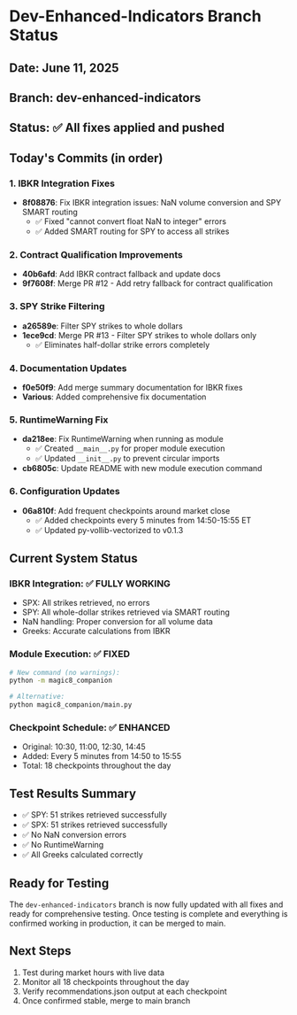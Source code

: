 # Dev-Enhanced-Indicators Branch Status

## Date: June 11, 2025
## Branch: dev-enhanced-indicators
## Status: ✅ All fixes applied and pushed

## Today's Commits (in order)

### 1. IBKR Integration Fixes
- **8f08876**: Fix IBKR integration issues: NaN volume conversion and SPY SMART routing
  - ✅ Fixed "cannot convert float NaN to integer" errors
  - ✅ Added SMART routing for SPY to access all strikes

### 2. Contract Qualification Improvements
- **40b6afd**: Add IBKR contract fallback and update docs
- **9f7608f**: Merge PR #12 - Add retry fallback for contract qualification

### 3. SPY Strike Filtering
- **a26589e**: Filter SPY strikes to whole dollars
- **1ece9cd**: Merge PR #13 - Filter SPY strikes to whole dollars only
  - ✅ Eliminates half-dollar strike errors completely

### 4. Documentation Updates
- **f0e50f9**: Add merge summary documentation for IBKR fixes
- **Various**: Added comprehensive fix documentation

### 5. RuntimeWarning Fix
- **da218ee**: Fix RuntimeWarning when running as module
  - ✅ Created `__main__.py` for proper module execution
  - ✅ Updated `__init__.py` to prevent circular imports
- **cb6805c**: Update README with new module execution command

### 6. Configuration Updates
- **06a810f**: Add frequent checkpoints around market close
  - ✅ Added checkpoints every 5 minutes from 14:50-15:55 ET
  - ✅ Updated py-vollib-vectorized to v0.1.3

## Current System Status

### IBKR Integration: ✅ FULLY WORKING
- SPX: All strikes retrieved, no errors
- SPY: All whole-dollar strikes retrieved via SMART routing
- NaN handling: Proper conversion for all volume data
- Greeks: Accurate calculations from IBKR

### Module Execution: ✅ FIXED
```bash
# New command (no warnings):
python -m magic8_companion

# Alternative:
python magic8_companion/main.py
```

### Checkpoint Schedule: ✅ ENHANCED
- Original: 10:30, 11:00, 12:30, 14:45
- Added: Every 5 minutes from 14:50 to 15:55
- Total: 18 checkpoints throughout the day

## Test Results Summary
- ✅ SPY: 51 strikes retrieved successfully
- ✅ SPX: 51 strikes retrieved successfully
- ✅ No NaN conversion errors
- ✅ No RuntimeWarning
- ✅ All Greeks calculated correctly

## Ready for Testing
The `dev-enhanced-indicators` branch is now fully updated with all fixes and ready for comprehensive testing. Once testing is complete and everything is confirmed working in production, it can be merged to main.

## Next Steps
1. Test during market hours with live data
2. Monitor all 18 checkpoints throughout the day
3. Verify recommendations.json output at each checkpoint
4. Once confirmed stable, merge to main branch
